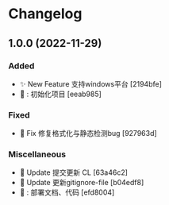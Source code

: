 # Changelog

<a name="1.0.0"></a>
## 1.0.0 (2022-11-29)

### Added

- ✨ New Feature 支持windows平台 [2194bfe]
- 🎉 : 初始化项目 [eeab985]

### Fixed

- 🐛 Fix 修复格式化与静态检测bug [927963d]

### Miscellaneous

- 📝 Update 提交更新 CL [63a46c2]
- 🙈 Update 更新gitignore-file [b04edf8]
- 🚀 : 部署文档、代码 [efd8004]


